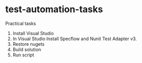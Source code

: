# test-automation-tasks
Practical tasks


1. Install Visual Studio
2. In Visual Studio Install Specflow and Nunit Test Adapter v3.
3. Restore nugets
4. Build solution
5. Run script
